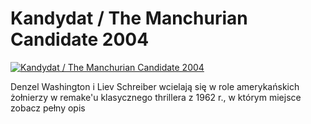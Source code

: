 Kandydat / The Manchurian Candidate 2004 
=============
[![Kandydat / The Manchurian Candidate 2004 ](http://vidos.pl/images/player.gif)](http://vidos.pl/kandydat-the-manchurian-candidate-2004)

 Denzel Washington i Liev Schreiber wcielają się w role amerykańskich żołnierzy w remake'u klasycznego thrillera z 1962 r., w którym miejsce zobacz pełny opis

